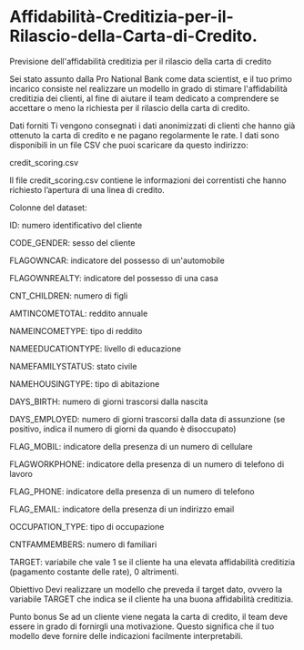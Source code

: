 # Affidabilità-Creditizia-per-il-Rilascio-della-Carta-di-Credito.
Previsione dell'affidabilità creditizia per il rilascio della carta di credito

Sei stato assunto dalla Pro National Bank come data scientist, e il tuo primo incarico consiste nel realizzare un modello in grado di stimare l'affidabilità creditizia dei clienti, al fine di aiutare il team dedicato a comprendere se accettare o meno la richiesta per il rilascio della carta di credito.

Dati forniti
Ti vengono consegnati i dati anonimizzati di clienti che hanno già ottenuto la carta di credito e ne pagano regolarmente le rate. I dati sono disponibili in un file CSV che puoi scaricare da questo indirizzo:

credit_scoring.csv

Il file credit_scoring.csv contiene le informazioni dei correntisti che hanno richiesto l’apertura di una linea di credito.

Colonne del dataset:

ID: numero identificativo del cliente

CODE_GENDER: sesso del cliente

FLAGOWNCAR: indicatore del possesso di un'automobile

FLAGOWNREALTY: indicatore del possesso di una casa

CNT_CHILDREN: numero di figli

AMTINCOMETOTAL: reddito annuale

NAMEINCOMETYPE: tipo di reddito

NAMEEDUCATIONTYPE: livello di educazione

NAMEFAMILYSTATUS: stato civile

NAMEHOUSINGTYPE: tipo di abitazione

DAYS_BIRTH: numero di giorni trascorsi dalla nascita

DAYS_EMPLOYED: numero di giorni trascorsi dalla data di assunzione (se positivo, indica il numero di giorni da quando è disoccupato)

FLAG_MOBIL: indicatore della presenza di un numero di cellulare

FLAGWORKPHONE: indicatore della presenza di un numero di telefono di lavoro

FLAG_PHONE: indicatore della presenza di un numero di telefono

FLAG_EMAIL: indicatore della presenza di un indirizzo email

OCCUPATION_TYPE: tipo di occupazione

CNTFAMMEMBERS: numero di familiari

TARGET: variabile che vale 1 se il cliente ha una elevata affidabilità creditizia (pagamento costante delle rate), 0 altrimenti.

Obiettivo
Devi realizzare un modello che preveda il target dato, ovvero la variabile TARGET che indica se il cliente ha una buona affidabilità creditizia.

Punto bonus
Se ad un cliente viene negata la carta di credito, il team deve essere in grado di fornirgli una motivazione. Questo significa che il tuo modello deve fornire delle indicazioni facilmente interpretabili.
